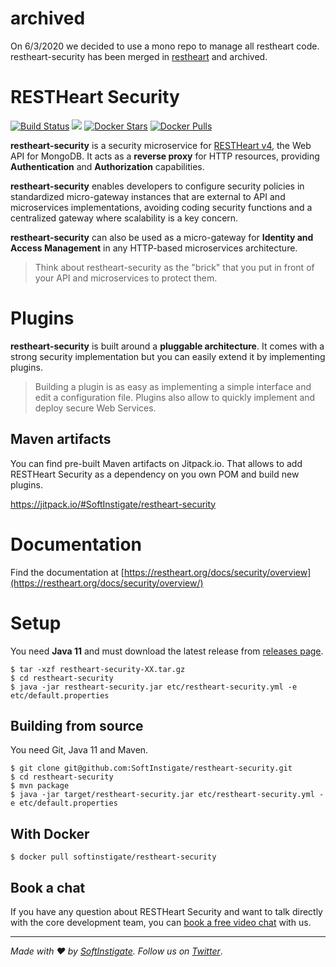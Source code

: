 # archived

On 6/3/2020 we decided to use a mono repo to manage all restheart code. restheart-security has been merged in [restheart](https://github.com/SoftInstigate/restheart) and archived.

# RESTHeart Security

[![Build Status](https://travis-ci.org/SoftInstigate/restheart-security.svg?branch=master)](https://travis-ci.org/SoftInstigate/restheart-security)
[![](https://jitpack.io/v/SoftInstigate/restheart-security.svg)](https://jitpack.io/#SoftInstigate/restheart-security)
[![Docker Stars](https://img.shields.io/docker/stars/softinstigate/restheart-security.svg?maxAge=2592000&logo=docker)](https://hub.docker.com/r/softinstigate/restheart-security/)
[![Docker Pulls](https://img.shields.io/docker/pulls/softinstigate/restheart-security.svg?maxAge=2592000&logo=docker)](https://hub.docker.com/r/softinstigate/restheart-security/)

**restheart-security** is a security microservice for [RESTHeart v4](https://restheart.org), the Web API for MongoDB. It acts as a __reverse proxy__ for HTTP resources, providing __Authentication__ and __Authorization__ capabilities. 

**restheart-security** enables developers to configure security policies in standardized micro-gateway instances that are external to API and microservices implementations, avoiding coding security functions and a centralized gateway where scalability is a key concern.

**restheart-security** can also be used as a micro-gateway for **Identity and Access Management**  in any HTTP-based microservices architecture. 

> Think about restheart-security as the "brick" that you put in front of your API and microservices to protect them. 

# Plugins

**restheart-security** is built around a __pluggable architecture__. It comes with a strong security implementation but you can easily extend it by implementing plugins. 

> Building a plugin is as easy as implementing a simple interface and edit a configuration file. Plugins also allow to quickly implement and deploy secure Web Services.

## Maven artifacts

You can find pre-built Maven artifacts on Jitpack.io. That allows to add RESTHeart Security as a dependency on you own POM and build new plugins.

https://jitpack.io/#SoftInstigate/restheart-security

# Documentation

Find the documentation at [https://restheart.org/docs/security/overview](https://restheart.org/docs/security/overview/)


# Setup

You need __Java 11__ and must download the latest release from [releases page](https://github.com/SoftInstigate/restheart-security/releases).

```
$ tar -xzf restheart-security-XX.tar.gz
$ cd restheart-security
$ java -jar restheart-security.jar etc/restheart-security.yml -e etc/default.properties
```

## Building from source

You need Git, Java 11 and Maven.

```
$ git clone git@github.com:SoftInstigate/restheart-security.git
$ cd restheart-security
$ mvn package
$ java -jar target/restheart-security.jar etc/restheart-security.yml -e etc/default.properties
```

## With Docker

```
$ docker pull softinstigate/restheart-security
```

## Book a chat

If you have any question about RESTHeart Security and want to talk directly with the core development team, you can [book a free video chat](https://calendly.com/restheart/restheart-free-chat) with us.

<hr>

_Made with :heart: by [SoftInstigate](http://www.softinstigate.com/). Follow us on [Twitter](https://twitter.com/softinstigate)_.
